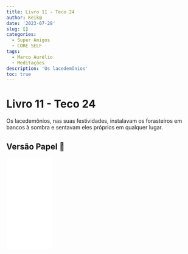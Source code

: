 ```yaml
---
title: Livro 11 - Teco 24
author: Keik@
date: '2023-07-28'
slug: []
categories:
  - Super Amigos
  - CORE SELF
tags:
  - Marco Aurélio
  - Meditações
description: 'Os lacedemônios'
toc: true
---
```


# Livro 11 - Teco 24

Os lacedemônios, nas suas festividades, instalavam os forasteiros em bancos à sombra e sentavam eles próprios em qualquer lugar.


## Versão Papel :book:
<iframe style="width:120px;height:240px;" marginwidth="0" marginheight="0" scrolling="no" frameborder="0" src="//ws-na.amazon-adsystem.com/widgets/q?ServiceVersion=20070822&OneJS=1&Operation=GetAdHtml&MarketPlace=BR&source=ss&ref=as_ss_li_til&ad_type=product_link&tracking_id=mundodekeika-20&language=pt_BR&marketplace=amazon&region=BR&placement=B092FVY4BB&asins=B092FVY4BB&linkId=37c5ec14221f61f811029aa88b520891&show_border=true&link_opens_in_new_window=true"></iframe>